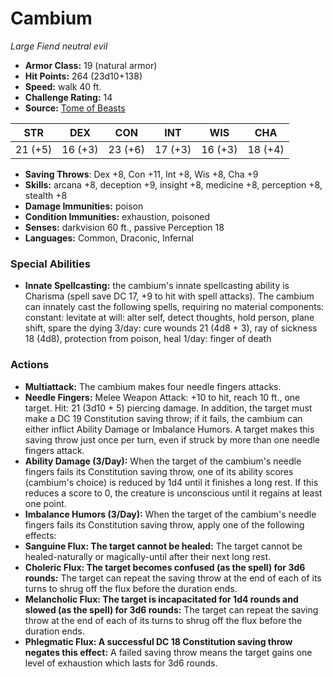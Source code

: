 # Cambium

*Large* *Fiend* *neutral evil*

- **Armor Class:** 19 (natural armor)
- **Hit Points:** 264 (23d10+138)
- **Speed:** walk 40 ft.
- **Challenge Rating:** 14
- **Source:** [Tome of Beasts](https://koboldpress.com/kpstore/product/tome-of-beasts-for-5th-edition-print/)

| STR | DEX | CON | INT | WIS | CHA |
| --- | --- | --- | --- | --- | --- |
| 21 (+5) | 16 (+3) | 23 (+6) | 17 (+3) | 16 (+3) | 18 (+4) |

- **Saving Throws**: Dex +8, Con +11, Int +8, Wis +8, Cha +9
- **Skills:** arcana +8, deception +9, insight +8, medicine +8, perception +8, stealth +8
- **Damage Immunities:** poison
- **Condition Immunities:** exhaustion, poisoned
- **Senses:** darkvision 60 ft., passive Perception 18
- **Languages:** Common, Draconic, Infernal
### Special Abilities
- **Innate Spellcasting:** the cambium's innate spellcasting ability is Charisma (spell save DC 17, +9 to hit with spell attacks). The cambium can innately cast the following spells, requiring no material components:  constant: levitate  at will: alter self, detect thoughts, hold person, plane shift, spare the dying  3/day: cure wounds 21 (4d8 + 3), ray of sickness 18 (4d8), protection from poison, heal  1/day: finger of death
### Actions
- **Multiattack:** The cambium makes four needle fingers attacks.
- **Needle Fingers:** Melee Weapon Attack: +10 to hit, reach 10 ft., one target. Hit: 21 (3d10 + 5) piercing damage. In addition, the target must make a DC 19 Constitution saving throw; if it fails, the cambium can either inflict Ability Damage or Imbalance Humors. A target makes this saving throw just once per turn, even if struck by more than one needle fingers attack.
- **Ability Damage (3/Day):** When the target of the cambium's needle fingers fails its Constitution saving throw, one of its ability scores (cambium's choice) is reduced by 1d4 until it finishes a long rest. If this reduces a score to 0, the creature is unconscious until it regains at least one point.
- **Imbalance Humors (3/Day):** When the target of the cambium's needle fingers fails its Constitution saving throw, apply one of the following effects:
- **Sanguine Flux: The target cannot be healed:** The target cannot be healed-naturally or magically-until after their next long rest.
- **Choleric Flux: The target becomes confused (as the spell) for 3d6 rounds:** The target can repeat the saving throw at the end of each of its turns to shrug off the flux before the duration ends.
- **Melancholic Flux: The target is incapacitated for 1d4 rounds and slowed (as the spell) for 3d6 rounds:** The target can repeat the saving throw at the end of each of its turns to shrug off the flux before the duration ends.
- **Phlegmatic Flux: A successful DC 18 Constitution saving throw negates this effect:** A failed saving throw means the target gains one level of exhaustion which lasts for 3d6 rounds.
